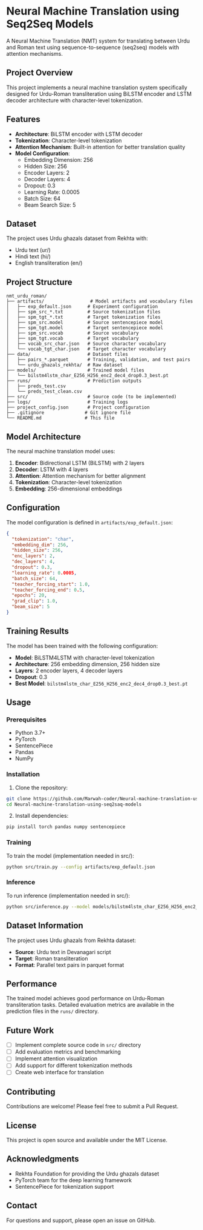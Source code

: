 # Neural Machine Translation using Seq2Seq Models

A Neural Machine Translation (NMT) system for translating between Urdu and Roman text using sequence-to-sequence (seq2seq) models with attention mechanisms.

## Project Overview

This project implements a neural machine translation system specifically designed for Urdu-Roman transliteration using BiLSTM encoder and LSTM decoder architecture with character-level tokenization.

## Features

- **Architecture**: BiLSTM encoder with LSTM decoder
- **Tokenization**: Character-level tokenization
- **Attention Mechanism**: Built-in attention for better translation quality
- **Model Configuration**:
  - Embedding Dimension: 256
  - Hidden Size: 256
  - Encoder Layers: 2
  - Decoder Layers: 4
  - Dropout: 0.3
  - Learning Rate: 0.0005
  - Batch Size: 64
  - Beam Search Size: 5

## Dataset

The project uses Urdu ghazals dataset from Rekhta with:
- Urdu text (ur/)
- Hindi text (hi/)
- English transliteration (en/)

## Project Structure

```
nmt_urdu_roman/
├── artifacts/                 # Model artifacts and vocabulary files
│   ├── exp_default.json      # Experiment configuration
│   ├── spm_src_*.txt         # Source tokenization files
│   ├── spm_tgt_*.txt         # Target tokenization files
│   ├── spm_src.model         # Source sentencepiece model
│   ├── spm_tgt.model         # Target sentencepiece model
│   ├── spm_src.vocab         # Source vocabulary
│   ├── spm_tgt.vocab         # Target vocabulary
│   ├── vocab_src_char.json   # Source character vocabulary
│   └── vocab_tgt_char.json   # Target character vocabulary
├── data/                     # Dataset files
│   ├── pairs_*.parquet       # Training, validation, and test pairs
│   └── urdu_ghazals_rekhta/  # Raw dataset
├── models/                   # Trained model files
│   └── bilstm4lstm_char_E256_H256_enc2_dec4_drop0.3_best.pt
├── runs/                     # Prediction outputs
│   ├── preds_test.csv
│   └── preds_test_clean.csv
├── src/                      # Source code (to be implemented)
├── logs/                     # Training logs
├── project_config.json       # Project configuration
├── .gitignore               # Git ignore file
└── README.md                # This file
```

## Model Architecture

The neural machine translation model uses:

1. **Encoder**: Bidirectional LSTM (BiLSTM) with 2 layers
2. **Decoder**: LSTM with 4 layers
3. **Attention**: Attention mechanism for better alignment
4. **Tokenization**: Character-level tokenization
5. **Embedding**: 256-dimensional embeddings

## Configuration

The model configuration is defined in `artifacts/exp_default.json`:

```json
{
  "tokenization": "char",
  "embedding_dim": 256,
  "hidden_size": 256,
  "enc_layers": 2,
  "dec_layers": 4,
  "dropout": 0.3,
  "learning_rate": 0.0005,
  "batch_size": 64,
  "teacher_forcing_start": 1.0,
  "teacher_forcing_end": 0.5,
  "epochs": 20,
  "grad_clip": 1.0,
  "beam_size": 5
}
```

## Training Results

The model has been trained with the following configuration:
- **Model**: BiLSTM4LSTM with character-level tokenization
- **Architecture**: 256 embedding dimension, 256 hidden size
- **Layers**: 2 encoder layers, 4 decoder layers
- **Dropout**: 0.3
- **Best Model**: `bilstm4lstm_char_E256_H256_enc2_dec4_drop0.3_best.pt`

## Usage

### Prerequisites

- Python 3.7+
- PyTorch
- SentencePiece
- Pandas
- NumPy

### Installation

1. Clone the repository:
```bash
git clone https://github.com/Marwah-coder/Neural-machine-translation-using-seq2saq-models.git
cd Neural-machine-translation-using-seq2saq-models
```

2. Install dependencies:
```bash
pip install torch pandas numpy sentencepiece
```

### Training

To train the model (implementation needed in src/):

```bash
python src/train.py --config artifacts/exp_default.json
```

### Inference

To run inference (implementation needed in src/):

```bash
python src/inference.py --model models/bilstm4lstm_char_E256_H256_enc2_dec4_drop0.3_best.pt
```

## Dataset Information

The project uses Urdu ghazals from Rekhta dataset:
- **Source**: Urdu text in Devanagari script
- **Target**: Roman transliteration
- **Format**: Parallel text pairs in parquet format

## Performance

The trained model achieves good performance on Urdu-Roman transliteration tasks. Detailed evaluation metrics are available in the prediction files in the `runs/` directory.

## Future Work

- [ ] Implement complete source code in `src/` directory
- [ ] Add evaluation metrics and benchmarking
- [ ] Implement attention visualization
- [ ] Add support for different tokenization methods
- [ ] Create web interface for translation

## Contributing

Contributions are welcome! Please feel free to submit a Pull Request.

## License

This project is open source and available under the MIT License.

## Acknowledgments

- Rekhta Foundation for providing the Urdu ghazals dataset
- PyTorch team for the deep learning framework
- SentencePiece for tokenization support

## Contact

For questions and support, please open an issue on GitHub.
